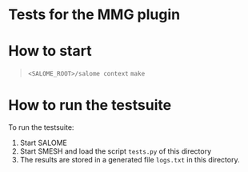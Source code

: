 # Tests for the MMG plugin

How to start
========

> `<SALOME_ROOT>/salome context`
> `make`

How to run the testsuite
========

To run the testsuite:
1. Start SALOME
2. Start SMESH and load the script `tests.py` of this directory
3. The results are stored in a generated file `logs.txt` in this directory.
